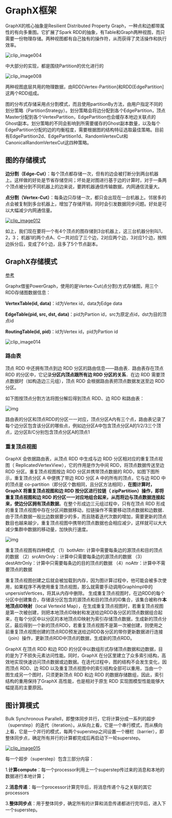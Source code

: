 # GraphX框架

GraphX的核心抽象是Resilient Distributed Property Graph，一种点和边都带属性的有向多重图。它扩展了Spark RDD的抽象，有Table和Graph两种视图，而只需要一份物理存储。两种视图都有自己独有的操作符，从而获得了灵活操作和执行效率。

![clip_image004](https://gitee.com/luckywind/PigGo/raw/master/image/211422478311760.jpg)

中大部分的实现，都是围绕Partition的优化进行的

![clip_image008](https://gitee.com/luckywind/PigGo/raw/master/image/211422497692320.jpg)

两种视图底层共用的物理数据，由RDD[Vertex-Partition]和RDD[EdgePartition]这两个RDD组成。 

图的分布式存储采用点分割模式，而且使用partitionBy方法，由用户指定不同的划分策略（PartitionStrategy）。划分策略会将边分配到各个EdgePartition，顶点Master分配到各个VertexPartition，EdgePartition也会缓存本地边关联点的Ghost副本。划分策略的不同会影响到所需要缓存的Ghost副本数量，以及每个EdgePartition分配的边的均衡程度，需要根据图的结构特征选取最佳策略。目前有EdgePartition2d、EdgePartition1d、RandomVertexCut和CanonicalRandomVertexCut这四种策略。

## 图的存储模式

**边分割（Edge-Cut）**：每个顶点都存储一次，但有的边会被打断分到两台机器上。这样做的好处是节省存储空间；坏处是对图进行基于边的计算时，对于一条两个顶点被分到不同机器上的边来说，要跨机器通信传输数据，内网通信流量大。

**点分割（Vertex-Cut）**：每条边只存储一次，都只会出现在一台机器上。邻居多的点会被复制到多台机器上，增加了存储开销，同时会引发数据同步问题。好处是可以大幅减少内网通信量。

[![clip_image012](https://gitee.com/luckywind/PigGo/raw/master/image/211422548165194.jpg)](http://images0.cnblogs.com/blog/107289/201508/211422527224822.jpg)

如上，我们现在要将一个有4个顶点的图存储到3台机器上，这三台机器分别叫1，2，3；  机器1的两个点A、C一共对应了三个边，2对应两个边，3对应1个边，按照边拆分后，变成了6个边，且多了5个节点副本。

## GraphX存储模式

[参考](https://www.jianshu.com/p/ad5cedc30ba4)

Graphx借鉴PowerGraph，使用的是Vertex-Cut(点分割)方式存储图，用三个RDD存储图数据信息：

**VertexTable(id, data)**：id为Vertex id，data为Edge data

**EdgeTable(pid, src, dst, data)**：pid为Partion id，src为原定点id，dst为目的顶点id

**RoutingTable(id, pid)**：id为Vertex id，pid为Partion id

![clip_image014](https://gitee.com/luckywind/PigGo/raw/master/image/211422562851210.jpg)

### 路由表

顶点 RDD 中还拥有顶点到边 RDD 分区的路由信息——路由表．路由表存在顶点 RDD 的分区中，它记录**分区内顶点跟所有边 RDD 分区的关系**．在边 RDD 需要顶点数据时（如构造边三元组），顶点 RDD 会根据路由表把顶点数据发送至边 RDD 分区。

如下图按顶点分割方法将图分解后得到顶点 RDD、边 RDD 和路由表：

![img](https://gitee.com/luckywind/PigGo/raw/master/image/3521279-4e0c8b27c944f1fb.png)

路由表的分区和顶点RDD的分区一一对应，顶点分区A内有三个点，路由表记录了每个边分区包含该分区的哪些点，例如边分区A中包含顶点分区A的1/2/3三个顶点，边分区B/C分别包含顶点分区A的顶点1

### 重复顶点视图

GraphX 会依据路由表，从顶点 RDD 中生成与边 RDD 分区相对应的重复顶点视图（ ReplicatedVertexView），它的作用是作为中间 RDD，将顶点数据传送至边 RDD 分区。重复顶点视图按边 RDD 分区并携带顶点数据的 RDD，如图下图所示，重复顶点分区 A 中便携了带边 RDD 分区 A 中的所有的顶点，它与边 RDD 中的顶点是 co-partition（即分区个数相同，且分区方法相同），**在图计算时， GraphX 将重复顶点视图和边 RDD 按分区进行拉链（ zipPartition）操作，即将重复顶点视图和边 RDD 的分区一一对应地组合起来，从而将边与顶点数据连接起来，使边分区拥有顶点数据**。在整个形成边三元组过程中，只有在顶点 RDD 形成的重复顶点视图中存在分区间数据移动，拉链操作不需要移动顶点数据和边数据．由于顶点数据一般比边数据要少的多，而且随着迭代次数的增加，需要更新的顶点数目也越来越少，重复顶点视图中携带的顶点数据也会相应减少，这样就可以大大减少集群中数据的移动量，加快执行速度。

![img](https://gitee.com/luckywind/PigGo/raw/master/image/3521279-82d656fc7e78971f.png)

重复顶点视图有四种模式
 （1）bothAttr: 计算中需要每条边的源顶点和目的顶点的数据
 （2）srcAttrOnly：计算中只需要每条边的源顶点的数据
 （3）destAttrOnly：计算中只需要每条边的目的顶点的数据
 （4）noAttr：计算中不需要顶点的数据

重复顶点视图创建之后就会被加载到内存，因为图计算过程中，他可能会被多次使用，如果程序不再使用重复顶点视图，那么就需要手动调用GraphImpl中的unpersistVertices，将其从内存中删除。
 生成重复顶点视图时，在边RDD的每个分区中创建集合，存储该分区包含的源顶点和目的顶点的ID集合，该集合被称作**本地顶点ID映射**（local VertexId Map），在生成重复顶点视图时，若重复顶点视图是第一次被创建，则把本地顶点ID映射和发送给边RDD各分区的顶点数据组合起来，在每个分区中以分区的本地顶点ID映射为索引存储顶点数据，生成新的顶点分区，最后得到一个新的顶点RDD，若重复顶点视图不是第一次被创建，则使用之前重复顶点视图创建的顶点RDD预发送给边RDD各分区的带你更新数据进行连接（join）操作，更新顶点RDD中顶点的数据，生成新的顶点RDD。

GraphX 在顶点 RDD 和边 RDD 的分区中以数组形式存储顶点数据和边数据，目的是为了不损失元素访问性能。同时，GraphX 在分区里建立了众多索引结构，高效地实现快速访问顶点数据或边数据。在迭代过程中，图的结构不会发生变化，因而顶点 RDD、边 RDD 以及重复顶点视图中的索引结构全部可以重用，当由一个图生成另一个图时，只须更新顶点 RDD 和边 RDD 的数据存储数组，因此，索引结构的重用保持了GraphX 高性能，也是相对于原生 RDD 实现图模型性能能够大幅提高的主要原因。



## 图计算模式

Bulk Synchronous Parallell，即整体同步并行，它将计算分成一系列的超步（superstep）的迭代（iteration）。从纵向上看，它是一个串行模式，而从横向上看，它是一个并行的模式，每两个superstep之间设置一个栅栏（barrier），即整体同步点，确定所有并行的计算都完成后再启动下一轮superstep。

[![clip_image015](https://gitee.com/luckywind/PigGo/raw/master/image/211422576753967.jpg)](http://images0.cnblogs.com/blog/107289/201508/211422568787323.jpg)

每一个超步（superstep）包含三部分内容：

1.**计算compute**：每一个processor利用上一个superstep传过来的消息和本地的数据进行本地计算；

2.**消息传递**：每一个processor计算完毕后，将消息传递个与之关联的其它processors

3.**整体同步点**：用于整体同步，确定所有的计算和消息传递都进行完毕后，进入下一个superstep。